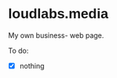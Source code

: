 # loudlabs.media
 
<style>
    @import url('https://fonts.cdnfonts.com/css/batman-forever');
    h1{font-family: 'BatmanForeverAlternate', sans-serif;}
</style>
My own business- web page.

To do:
- [x] nothing
